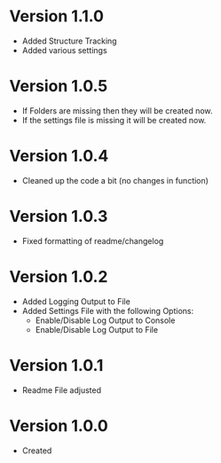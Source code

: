 # Version 1.1.0
- Added Structure Tracking
- Added various settings
# Version 1.0.5
- If Folders are missing then they will be created now.
- If the settings file is missing it will be created now.
# Version 1.0.4
- Cleaned up the code a bit (no changes in function)
# Version 1.0.3
- Fixed formatting of readme/changelog
# Version 1.0.2
- Added Logging Output to File
- Added Settings File with the following Options:
	- Enable/Disable Log Output to Console
	- Enable/Disable Log Output to File
# Version 1.0.1
- Readme File adjusted
# Version 1.0.0
- Created
